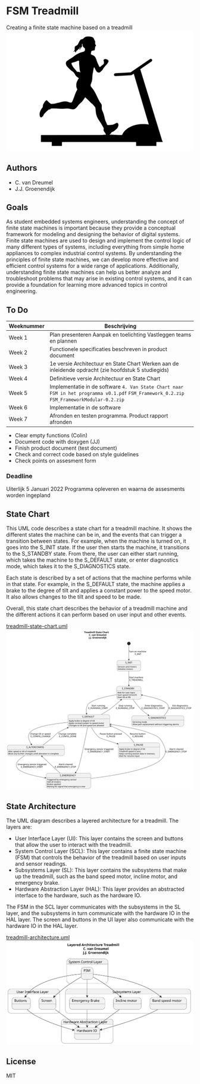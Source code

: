 # FSM Treadmill
Creating a finite state machine based on a treadmill
![Treadmill picture](/doc/pics/treadmill.svg)

## Authors
* C. van Dreumel
* J.J. Groenendijk

## Goals
As student embedded systems engineers, understanding the concept of finite state machines is important because they provide a conceptual framework for modeling and designing the behavior of digital systems. Finite state machines are used to design and implement the control logic of many different types of systems, including everything from simple home appliances to complex industrial control systems. By understanding the principles of finite state machines, we can develop more effective and efficient control systems for a wide range of applications. Additionally, understanding finite state machines can help us better analyze and troubleshoot problems that may arise in existing control systems, and it can provide a foundation for learning more advanced topics in control engineering.

## To Do

| Weeknummer | Beschrijving                                                                                                                                |
|------------|---------------------------------------------------------------------------------------------------------------------------------------------|
| Week 1     | Plan presenteren Aanpak en toelichting Vastleggen teams en plannen                                                                          |
| Week 2     | Functionele specificaties beschreven in product document                                                                                    |
| Week 3     | 1e versie Architectuur en State Chart			 Werken aan de inleidende opdracht (zie hoofdstuk 5 studiegids)                                        |
| Week 4     | Definitieve versie Architectuur en State Chart                                                                                              |
| Week 5     | Implementatie in de software `4. Van State Chart naar FSM in het programma v0.1.pdf` `FSM_Framework_0.2.zip` `FSM_FrameworkModular-0.2.zip` |
| Week 6     | Implementatie in de software                                                                                                                |
| Week 7     | Afronden en testen programma. Product rapport afronden                                                                                      |

* Clear empty functions (Colin)
* Document code with doxygen (JJ)
* Finish product document (test document) 
* Check and correct code based on style guidelines 
* Check points on assesment form

### Deadline
Uiterlijk 5 Januari 2022 Programma opleveren en waarna de assesments worden ingepland

## State Chart
This UML code describes a state chart for a treadmill machine. It shows the different states the machine can be in, and the events that can trigger a transition between states. For example, when the machine is turned on, it goes into the S_INIT state. If the user then starts the machine, it transitions to the S_STANDBY state. From there, the user can either start running, which takes the machine to the S_DEFAULT state, or enter diagnostics mode, which takes it to the S_DIAGNOSTICS state.

Each state is described by a set of actions that the machine performs while in that state. For example, in the S_DEFAULT state, the machine applies a brake to the degree of tilt and applies a constant power to the speed motor. It also allows changes to the tilt and speed to be made.

Overall, this state chart describes the behavior of a treadmill machine and the different actions it can perform based on user input and other events.

[treadmill-state-chart.uml](/uml/treadmill-state-chart.uml)
![treadmill-state-chart](/uml/treadmill-state-chart.svg)


## State Architecture
The UML diagram describes a layered architecture for a treadmill. The layers are:
 - User Interface Layer (UI): This layer contains the screen and buttons that allow the user to interact with the treadmill.
 - System Control Layer (SCL): This layer contains a finite state machine (FSM) that controls the behavior of the treadmill based on user inputs and sensor readings.
 - Subsystems Layer (SL): This layer contains the subsystems that make up the treadmill, such as the band speed motor, incline motor, and emergency brake.
 - Hardware Abstraction Layer (HAL): This layer provides an abstracted interface to the hardware, such as the hardware IO.

The FSM in the SCL layer communicates with the subsystems in the SL layer, and the subsystems in turn communicate with the hardware IO in the HAL layer. The screen and buttons in the UI layer also communicate with the hardware IO in the HAL layer.

[treadmill-architecture.uml](/uml/treadmill-architecture.uml)
![treadmill-architecture](/uml/treadmill-architecture.svg)

## License
MIT
